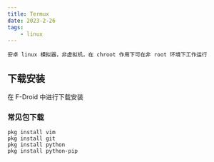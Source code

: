 ```yaml
---
title: Termux
date: 2023-2-26
tags:
	- linux
---
```


	安卓 linux 模拟器，非虚拟机，在 chroot 作用下可在非 root 环境下工作运行

## 下载安装

在 F-Droid 中进行下载安装

### 常见包下载

```
pkg install vim
pkg install git
pkg install python
pkg install python-pip
```

